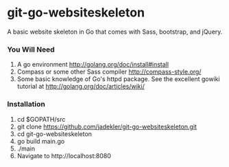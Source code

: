 git-go-websiteskeleton
===============

A basic website skeleton in Go that comes with Sass, bootstrap, and jQuery.

### You Will Need ###
1. A go environment http://golang.org/doc/install#install
2. Compass or some other Sass compiler http://compass-style.org/
3. Some basic knowledge of Go's httpd package. See the excellent gowiki tutorial at http://golang.org/doc/articles/wiki/

### Installation ###
1. cd $GOPATH/src
2. git clone https://github.com/jadekler/git-go-websiteskeleton.git
3. cd git-go-websiteskeleton
4. go build main.go
5. ./main
6. Navigate to http://localhost:8080
